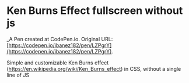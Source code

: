 # Ken Burns Effect fullscreen without js
 _A Pen created at CodePen.io. Original URL: [https://codepen.io/ibanez182/pen/LZPgrY](https://codepen.io/ibanez182/pen/LZPgrY).

 Simple and customizable Ken Burns effect (https://en.wikipedia.org/wiki/Ken_Burns_effect) in CSS, without a single line of JS